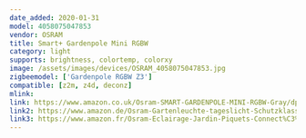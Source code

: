 ```yaml
---
date_added: 2020-01-31
model: 4058075047853
vendor: OSRAM
title: Smart+ Gardenpole Mini RGBW
category: light
supports: brightness, colortemp, colorxy
image: /assets/images/devices/OSRAM_4058075047853.jpg
zigbeemodel: ['Gardenpole RGBW Z3']
compatible: [z2m, z4d, deconz]
mlink: 
link: https://www.amazon.co.uk/Osram-SMART-GARDENPOLE-MINI-RGBW-Gray/dp/B074Q144J1
link2: https://www.amazon.de/Osram-Gartenleuchte-tageslicht-Schutzklasse-kompatibel/dp/B074Q144J1
link3: https://www.amazon.fr/Osram-Eclairage-Jardin-Piquets-Connect%C3%A9s/dp/B074Q144J1
---
```

